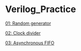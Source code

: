 # Verilog_Practice


[01: Random generator](https://github.com/ZongRuLi/Verilog_Practice/tree/main/01_Random_generator)

[02: Clock divider](https://github.com/ZongRuLi/Verilog_Practice/tree/main/02_Clock_divider)

[03: Asynchronous FIFO](https://github.com/ZongRuLi/Verilog_Practice/tree/main/03_Asynchronous_FIFO)